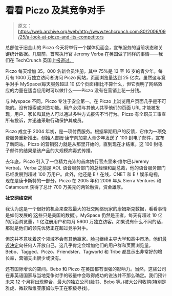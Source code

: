 # 看看 Piczo 及其竞争对手

> 原文：<https://web.archive.org/web/http://www.techcrunch.com:80/2006/09/25/a-look-at-piczo-and-its-competitors>

总部位于旧金山的 Piczo 今天将举行一个媒体见面会，宣布服务的当前状态和关键统计数据。几周前，首席执行官 Jeremy Verba 在英国做了同样的事情——我们在 TechCrunch 英国上[报道过。](https://web.archive.org/web/20220811122801/http://uk.beta.techcrunch.com/2006/08/24/piczo-announces-itself-to-the-uk/)

Piczo 每天增加 35，000 名新会员注册，其中 75%是 13 至 16 岁的青少年。每月有 1000 万独立访问者访问 Piczo 网站，页面浏览量达到 25 亿次。虽然这与竞争对手 MySpace(每天服务超过 10 亿个页面)相比不算什么，但它表明了网络效应的力量在适当应用时可以做什么——Piczo 没有在营销上花一分钱。

与 Myspace 不同，Piczo 专注于安全第一。在 Piczo 上浏览用户页面几乎是不可能的。没有搜索或浏览功能。用户必须与其他人共享他们的页面 URL 才能被发现，用户、家长和其他人可以通过多种方式报告不当行为。Piczo 有全职员工审查所有投诉，并迅速采取行动保护其成员。

Piczo 成立于 2004 年初，是一项付费服务。根据早期用户的反馈，它作为一项免费服务重新推出，创始人吉姆·康宁向加拿大青少年发送了 100 封电子邮件，宣布了新网站。Piczo 的营销努力就是从那里开始的，直到现在才结束。这 100 封电子邮件的结果是该产品的大规模病毒式传播。

去年底，Piczo 引入了一位精力充沛的首席执行官杰里米·维尔巴(Jeremy Verba)。Verba 之前是 AOL 语音服务部门的总经理和副总裁，他的语音服务部门已经发展到超过 100 万用户。此外，他还是 E！在线，CNET 和 E！娱乐电视，现在是康卡斯特的一部分。Piczo 在 2005 年和 2006 年从 Sierra Ventures 和 Catamount 获得了总计 700 万美元的两轮融资，资金雄厚。

**社交网络空间**

我认为这是一个很好的机会来查找最大的社交网络玩家的康姆斯克数据，看看事情是如何发展的(这些只是美国的数据)。MySpace 仍然是王者，每天有超过 10 亿的页面浏览量，1 亿注册用户和每月 5600 万独立访客。如果说有什么不同的话，那就是他们的领先优势正在超过竞争对手。

但这并不意味着这个领域不会有其他赢家。[脸书](https://web.archive.org/web/20220811122801/http://crunchbase.com/company/facebook)继续主导大学和高中市场，他们[最近决定](https://web.archive.org/web/20220811122801/http://www.beta.techcrunch.com/2006/09/11/facebook-to-allow-open-registrations/)向任何人开放自己，这几乎肯定会增加他们的用户群和页面浏览量。Bebo、Tagged、Piczo、Friendster、Tagworld 和 Tribe 都显示出非常好的增长率，营销支出很少或没有。

还有国际增长的空间。Bebo 和 Piczo 在英国都有很强的影响力。当然，这些公司在非英语国家与当地竞争对手的较量中会取得成功的说法并不那么确定。我们预计未来 12 个月将出现整合，最大的独立公司(脸书、Bebo 等。)被大公司收购(特别是雅虎、微软和维亚康姆似乎正在积极寻找)。